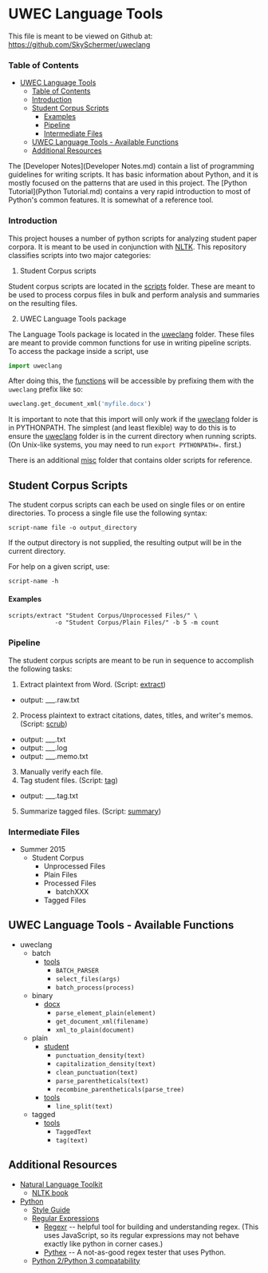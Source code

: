 UWEC Language Tools
===================

This file is meant to be viewed on Github at:
https://github.com/SkySchermer/uweclang

### Table of Contents
* [UWEC Language Tools](#uwec-language-tools)
  + [Table of Contents](#table-of-contents)
  + [Introduction](#introduction)
  + [Student Corpus Scripts](#student-corpus-scripts)
      - [Examples](#examples)
    * [Pipeline](#pipeline)
    * [Intermediate Files](#intermediate-files)
  + [UWEC Language Tools - Available Functions](#uwec-language-tools---available-functions)
  + [Additional Resources](#additional-resources)

The [Developer Notes](Developer Notes.md) contain a list of programming guidelines for writing scripts. It has basic information about Python, and it is mostly focused on the patterns that are used in this project. The [Python Tutorial](Python Tutorial.md) contains a very rapid introduction to most of Python's common features. It is somewhat of a reference tool.

### Introduction

This project houses a number of python scripts for analyzing student paper corpora. It is meant to be used in conjunction with [NLTK][nltk.org]. This repository classifies scripts into two major categories:

1. Student Corpus scripts

  Student corpus scripts are located in the [scripts](scripts) folder. These are meant to be used to process corpus files in bulk and perform analysis and summaries on the resulting files.

2. UWEC Language Tools package

  The Language Tools package is located in the [uweclang](uweclang) folder. These files are meant to provide common functions for use in writing pipeline scripts. To access the package inside a script, use

  ```python
  import uweclang
  ```

  After doing this, the [functions](#available-functions) will be accessible by prefixing them with the `uweclang` prefix like so:

  ```python
  uweclang.get_document_xml('myfile.docx')
  ```

  It is important to note that this import will only work if the [uweclang](uweclang) folder is in PYTHONPATH. The simplest (and least flexible) way to do this is to ensure the [uweclang](uweclang) folder is in the current directory when running scripts. (On Unix-like systems, you may need to run `export PYTHONPATH=.` first.)

There is an additional [misc](scripts/misc) folder that contains older scripts for reference.


Student Corpus Scripts
----------------------

The student corpus scripts can each be used on single files or on entire directories. To process a single file use the following syntax:

	script-name file -o output_directory

If the output directory is not supplied, the resulting output will be in the current directory. 

For help on a given script, use:

    script-name -h


#### Examples
```shell
scripts/extract "Student Corpus/Unprocessed Files/" \
             -o "Student Corpus/Plain Files/" -b 5 -m count
```


### Pipeline

The student corpus scripts are meant to be run in sequence to accomplish the following tasks:

1. Extract plaintext from Word. (Script: [extract](scripts/extract))
  - output: ___.raw.txt
2. Process plaintext to extract citations, dates, titles, and writer's memos. (Script: [scrub](scripts/scrub))
  - output: ___.txt
  - output: ___.log
  - output: ___.memo.txt
3. Manually verify each file.
4. Tag student files. (Script: [tag](scripts/tag))
  - output: ___.tag.txt
5. Summarize tagged files. (Script: [summary](scripts/summary))


### Intermediate Files

* Summer 2015
  + Student Corpus
    * Unprocessed Files
    * Plain Files
    * Processed Files
      - batchXXX
    * Tagged Files


UWEC Language Tools - Available Functions
-----------------------------------------

* uweclang
  + batch
    * [tools](uweclang/batch/tools.py)
      - `BATCH_PARSER`
      - `select_files(args)`
      - `batch_process(process)`
  + binary
    * [docx](uweclang/binary/docx.py)
      - `parse_element_plain(element)`
      - `get_document_xml(filename)`
      - `xml_to_plain(document)`
  + plain
    * [student](uweclang/plain/student.py)
      - `punctuation_density(text)`
      - `capitalization_density(text)`
      - `clean_punctuation(text)`
      - `parse_parentheticals(text)`
      - `recombine_parentheticals(parse_tree)`
    * [tools](uweclang/plain/tools.py)
      - `line_split(text)`
  + tagged
    * [tools](uweclang/tagged/tools.py)
      - `TaggedText`
      - `tag(text)`


Additional Resources
--------------------

* [Natural Language Toolkit][nltk.org]
  - [NLTK book](http://www.nltk.org/book/)
* [Python](https://www.python.org/)
  - [Style Guide](https://www.python.org/dev/peps/pep-0008/)
  - [Regular Expressions](https://docs.python.org/2/howto/regex.html)
    * [Regexr](http://www.regexr.com/) -- helpful tool for building and understanding regex. (This uses JavaScript, so its regular expressions may not behave exactly like python in corner cases.)
    * [Pythex](http://pythex.org/) -- A not-as-good regex tester that uses Python.
  - [Python 2/Python 3 compatability](http://python-future.org/compatible_idioms.html)

[nltk.org]: http://www.nltk.org/